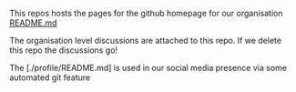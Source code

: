 This repos hosts the pages for the github homepage for our organisation [README.md](README.md)

The organisation level discussions are attached to this repo. If we delete this repo the discussions go!

The [./profile/README.md] is used in our social media presence via some automated git feature

